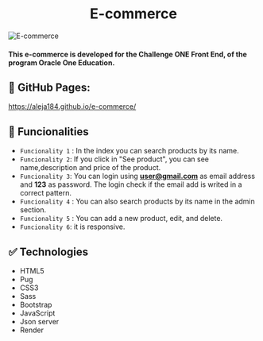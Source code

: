 <h1 align="center">E-commerce</h1>

![E-commerce](https://user-images.githubusercontent.com/78225423/213028210-97f87032-ea5d-4d11-8d46-a9ff1f31d2cb.png)


<h4 >
This e-commerce is developed for the Challenge ONE Front End, of the program Oracle One Education.
</h4>

## :page_facing_up: GitHub Pages:
https://aleja184.github.io/e-commerce/

## :hammer: Funcionalities

- `Funcionality 1` :  In the index you can search products by its name.
- `Funcionality 2`: If you click in "See product", you can see name,description and price of the product.  
- `Funcionality 3`: You can login using **user@gmail.com** as email address and **123** as password. The login check if the email add is writed in a correct pattern.
- `Funcionality 4` : You can also search products by its name in the admin section.
- `Funcionality 5` :  You can add a new product, edit, and delete.
- `Funcionality 6`: it is responsive.

## :white_check_mark: Technologies
- HTML5
- Pug
- CSS3
- Sass
- Bootstrap
- JavaScript
- Json server
- Render
